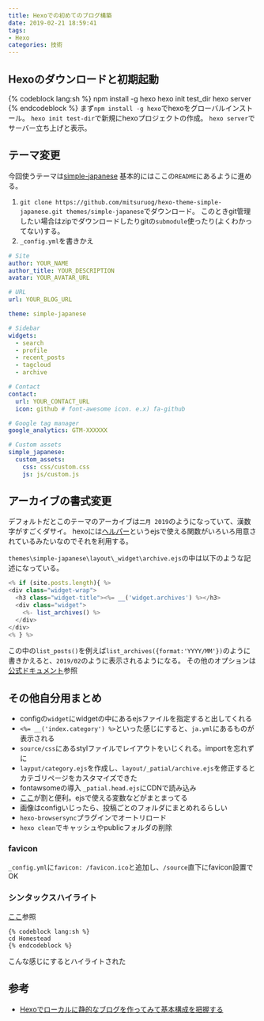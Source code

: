 ```yaml
---
title: Hexoでの初めてのブログ構築
date: 2019-02-21 18:59:41
tags:
- Hexo
categories: 技術
---
```



## Hexoのダウンロードと初期起動
{% codeblock  lang:sh %}
npm install -g hexo
hexo init test_dir
hexo server
{% endcodeblock %}
まず`npm install -g hexo`でhexoをグローバルインストール。
`hexo init test-dir`で新規にhexoプロジェクトの作成。
`hexo server`でサーバー立ち上げと表示。

## テーマ変更
今回使うテーマは[simple-japanese](https://github.com/mitsuruog/hexo-theme-simple-japanese)
基本的にはここの`README`にあるように進める。

1. `git clone https://github.com/mitsuruog/hexo-theme-simple-japanese.git themes/simple-japanese`でダウンロード。
このときgit管理したい場合はzipでダウンロードしたりgitの`submodule`使ったり(よくわかってない)する。
1. `_config.yml`を書きかえ

```yml
# Site
author: YOUR_NAME
author_title: YOUR_DESCRIPTION
avatar: YOUR_AVATAR_URL

# URL
url: YOUR_BLOG_URL

theme: simple-japanese

# Sidebar
widgets:
  - search
  - profile
  - recent_posts
  - tagcloud
  - archive

# Contact
contact:
  url: YOUR_CONTACT_URL
  icon: github # font-awesome icon. e.x) fa-github

# Google tag manager
google_analytics: GTM-XXXXXX

# Custom assets
simple_japanese:
  custom_assets:
    css: css/custom.css
    js: js/custom.js
```

## アーカイブの書式変更
デフォルトだとこのテーマのアーカイブは`二月 2019`のようになっていて、漢数字がすごくダサイ。
hexoには[ヘルパー](https://hexo.io/docs/helpers)というejsで使える関数がいろいろ用意されているみたいなのでそれを利用する。

`themes\simple-japanese\layout\_widget\archive.ejs`の中は以下のような記述になっている。
```js
<% if (site.posts.length){ %>
<div class="widget-wrap">
  <h3 class="widget-title"><%= __('widget.archives') %></h3>
  <div class="widget">
    <%- list_archives() %>
  </div>
</div>
<% } %>
```

この中の`list_posts()`を例えば`list_archives({format:'YYYY/MM'})`のように書きかえると、`2019/02`のように表示されるようになる。
その他のオプションは[公式ドキュメント](https://hexo.io/docs/helpers.html#list-archives)参照


## その他自分用まとめ
* configの`widget`にwidgetの中にあるejsファイルを指定すると出してくれる
* `<%= __('index.category') %>`といった感じにすると、`ja.yml`にあるものが表示される
* `source/css`にあるstylファイルでレイアウトをいじくれる。importを忘れずに
* `layput/category.ejs`を作成し、`layout/_patial/archive.ejs`を修正するとカテゴリページをカスタマイズできた
* fontawsomeの導入 `_patial.head.ejs`にCDNで読み込み
* [ここ](https://hexo.io/docs/variables)が割と便利。ejsで使える変数などがまとまってる
* 画像はconfigいじったら、投稿ごとのフォルダにまとめれるらしい
* `hexo-browsersync`プラグインでオートリロード
* `hexo clean`でキャッシュやpublicフォルダの削除

### favicon
`_config.yml`に`favicon: /favicon.ico`と追加し、`/source`直下にfavicon設置でOK

### シンタックスハイライト
[ここ](https://hexo.io/docs/tag-plugins)参照

```
{% codeblock lang:sh %}
cd Homestead
{% endcodeblock %}
```

こんな感じにするとハイライトされた

## 参考
* [Hexoでローカルに静的なブログを作ってみて基本構成を把握する](https://tech.qookie.jp/posts/info-hexo-local/)
